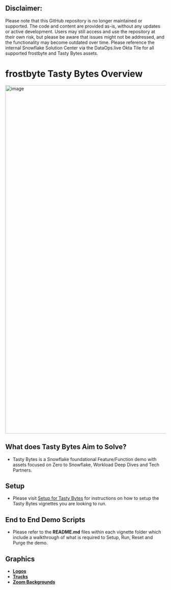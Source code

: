 ## Disclaimer:
Please note that this GitHub repository is no longer maintained or supported. The code and content are provided as-is, without any updates or active development. Users may still access and use the repository at their own risk, but please be aware that issues might not be addressed, and the functionality may become outdated over time. Please reference the internal Snowflake Solution Center via the DataOps.live Okta Tile for all supported frostbyte and Tasty Bytes assets.


# frostbyte Tasty Bytes Overview

<img width="1093" alt="image" src="https://user-images.githubusercontent.com/69591821/215190515-fb6b2c47-4916-4817-a8ba-af1067235762.png">

## What does Tasty Bytes Aim to Solve?
- Tasty Bytes is a Snowflake foundational Feature/Function demo with assets focused on Zero to Snowflake, Workload Deep Dives and Tech Partners.

## Setup
- Please visit [Setup for Tasty Bytes](https://github.com/snowflakecorp/frostbytes/tree/main/Tasty%20Bytes/20%20-%20setup) for instructions on how to setup the Tasty Bytes vignettes you are looking to run.

## End to End Demo Scripts
   - Please refer to the **README.md** files within each vignette folder which include a walkthrough of what is required to Setup, Run, Reset and Purge the demo.

## Graphics
   - [**Logos**](https://github.com/snowflakecorp/frostbytes/tree/main/Tasty%20Bytes/70%20-%20graphics/Logos)
   - [**Trucks**](https://github.com/snowflakecorp/frostbytes/tree/main/Tasty%20Bytes/70%20-%20graphics/Trucks)
   - [**Zoom Backgrounds**](https://github.com/snowflakecorp/frostbytes/tree/main/Tasty%20Bytes/70%20-%20graphics/Zoom%20Backgrounds)
